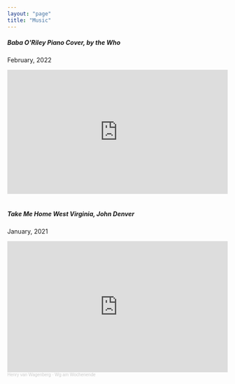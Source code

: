 ```yaml
---
layout: "page"
title: "Music"
---
```


<h5> Baba O'Riley Piano Cover, by the Who</h5>
<p>February, 2022</p>
<div style="padding:56.25% 0 0 0;position:relative;"><iframe src="https://player.vimeo.com/video/674877989?h=8f4c30a348&amp;badge=0&amp;autopause=0&amp;player_id=0&amp;app_id=58479" frameborder="0" allow="autoplay; fullscreen; picture-in-picture" allowfullscreen style="position:absolute;top:0;left:0;width:100%;height:100%;" title="Piano Cover of Baba O&amp;#039;Riley, by The Who"></iframe></div><script src="https://player.vimeo.com/api/player.js"></script>
<br/>
<h5> Take Me Home West Virginia, John Denver</h5>
<p>January, 2021</p>
<iframe width="100%" height="300" scrolling="no" frameborder="no" allow="autoplay" src="https://w.soundcloud.com/player/?url=https%3A//api.soundcloud.com/tracks/971757616&color=%23ff5500&auto_play=false&hide_related=false&show_comments=true&show_user=true&show_reposts=false&show_teaser=true&visual=true"></iframe><div style="font-size: 10px; color: #cccccc;line-break: anywhere;word-break: normal;overflow: hidden;white-space: nowrap;text-overflow: ellipsis; font-family: Interstate,Lucida Grande,Lucida Sans Unicode,Lucida Sans,Garuda,Verdana,Tahoma,sans-serif;font-weight: 100;"><a href="https://soundcloud.com/henry-van-wagenberg" title="Henry van Wagenberg" target="_blank" style="color: #cccccc; text-decoration: none;">Henry van Wagenberg</a> · <a href="https://soundcloud.com/henry-van-wagenberg/wgamwochenende" title="Wg am Wochenende" target="_blank" style="color: #cccccc; text-decoration: none;">Wg am Wochenende</a></div>
